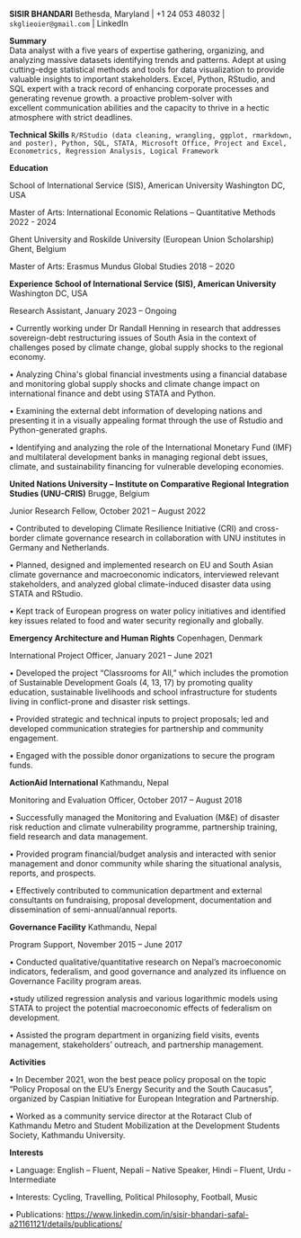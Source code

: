 
**SISIR BHANDARI**
Bethesda, Maryland | +1 24 053 48032 | `skglieoier@gmail.com` | LinkedIn

**Summary**                                                         
Data analyst with a five years of expertise gathering, organizing, and analyzing massive datasets identifying trends and patterns. Adept at using cutting-edge statistical methods and tools for data visualization to provide valuable insights to important stakeholders. Excel, Python, RStudio, and SQL expert with a track record of enhancing corporate processes and generating revenue growth. a proactive problem-solver with excellent communication abilities and the capacity to thrive in a hectic atmosphere with strict deadlines.

**Technical Skills**
`R/RStudio (data cleaning, wrangling, ggplot, rmarkdown, and poster), Python, SQL, STATA, Microsoft Office, Project and Excel, Econometrics, Regression Analysis, Logical Framework`

**Education**

School of International Service (SIS), American University                                                                             Washington DC, USA

Master of Arts: International Economic Relations – Quantitative Methods	    2022 - 2024

Ghent University and Roskilde University (European Union Scholarship)                                                                      Ghent, Belgium

Master of Arts: Erasmus Mundus Global Studies	                              2018 – 2020 

**Experience**
**School of International Service (SIS), American University**                                                                         Washington DC, USA

Research Assistant,                                                                                                                January 2023 – Ongoing

•	Currently working under Dr Randall Henning in research that addresses sovereign-debt restructuring issues of South Asia in the context of challenges posed by climate change, global supply shocks to the regional economy.

•	Analyzing China's global financial investments using a financial database and monitoring global supply shocks and climate change impact on international finance and debt using STATA and Python.

• Examining the external debt information of developing nations and presenting it in a visually appealing format through the use of Rstudio and Python-generated graphs.

•	Identifying and analyzing the role of the International Monetary Fund (IMF) and multilateral development banks in managing regional debt issues, climate, and sustainability financing for vulnerable developing economies.


**United Nations University – Institute on Comparative Regional Integration Studies (UNU-CRIS)**                                          Brugge, Belgium

Junior Research Fellow,                                                                                                        October 2021 – August 2022

•	Contributed to developing Climate Resilience Initiative (CRI) and cross-border climate governance research in collaboration with UNU institutes in Germany and Netherlands. 

•	Planned, designed and implemented research on EU and South Asian climate governance and macroeconomic indicators, interviewed relevant stakeholders, and analyzed global climate-induced disaster data using STATA and RStudio.

•	Kept track of European progress on water policy initiatives and identified key issues related to food and water security regionally and globally. 


**Emergency Architecture and Human Rights**                                                                                           Copenhagen, Denmark

International Project Officer, 							                                                                                           January 2021 – June 2021

•	Developed the project “Classrooms for All,” which includes the promotion of Sustainable Development Goals (4, 13, 17) by promoting quality education, sustainable livelihoods and school infrastructure for students living in conflict-prone and disaster risk settings. 

•	Provided strategic and technical inputs to project proposals; led and developed communication strategies for partnership and community engagement. 

•	Engaged with the possible donor organizations to secure the program funds.

**ActionAid International**                                                                                                              Kathmandu, Nepal

Monitoring and Evaluation Officer,                                                                                             October 2017 – August 2018

•	Successfully managed the Monitoring and Evaluation (M&E) of disaster risk reduction and climate vulnerability programme, partnership training, field research and data management. 

•	Provided program financial/budget analysis and interacted with senior management and donor community while sharing the situational analysis, reports, and prospects. 

•	Effectively contributed to communication department and external consultants on fundraising, proposal development, documentation and dissemination of semi-annual/annual reports.

**Governance Facility**					                                                                                                             Kathmandu, Nepal

Program Support,                                                                                                                November 2015 – June 2017

•	Conducted qualitative/quantitative research on Nepal’s macroeconomic indicators, federalism, and good governance and analyzed its influence on Governance Facility program areas.

•study utilized regression analysis and various logarithmic models using STATA to project the potential macroeconomic effects of federalism on development.

•	Assisted the program department in organizing field visits, events management, stakeholders’ outreach, and partnership management.

**Activities**

•	In December 2021, won the best peace policy proposal on the topic “Policy Proposal on the EU’s Energy Security and the South Caucasus”, organized by Caspian Initiative for European Integration and Partnership.

•	Worked as a community service director at the Rotaract Club of Kathmandu Metro and Student Mobilization at the Development Students Society, Kathmandu University. 

**Interests**

•	Language: English – Fluent, Nepali – Native Speaker, Hindi – Fluent, Urdu - Intermediate

•	Interests:  Cycling, Travelling, Political Philosophy, Football, Music

•	Publications: https://www.linkedin.com/in/sisir-bhandari-safal-a21161121/details/publications/  
 



